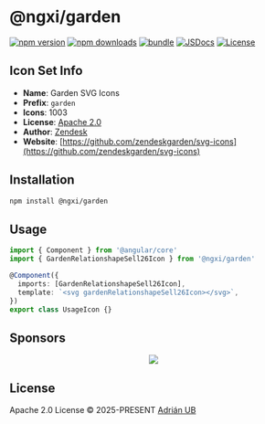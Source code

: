 # @ngxi/garden

[![npm version][npm-version-src]][npm-version-href]
[![npm downloads][npm-downloads-src]][npm-downloads-href]
[![bundle][bundle-src]][bundle-href]
[![JSDocs][jsdocs-src]][jsdocs-href]
[![License][license-src]][license-href]

## Icon Set Info

- **Name**: Garden SVG Icons
- **Prefix**: `garden`
- **Icons**: 1003
- **License**: [Apache 2.0](https://github.com/zendeskgarden/svg-icons/blob/main/LICENSE.md)
- **Author**: [Zendesk](https://github.com/zendeskgarden/svg-icons)
- **Website**: [https://github.com/zendeskgarden/svg-icons](https://github.com/zendeskgarden/svg-icons)

## Installation

```sh
npm install @ngxi/garden
```

## Usage

```ts
import { Component } from '@angular/core'
import { GardenRelationshapeSell26Icon } from '@ngxi/garden'

@Component({
  imports: [GardenRelationshapeSell26Icon],
  template: `<svg gardenRelationshapeSell26Icon></svg>`,
})
export class UsageIcon {}
```

## Sponsors

<p align="center">
  <a href="https://cdn.jsdelivr.net/gh/adrian-ub/static/sponsors.svg">
    <img src='https://cdn.jsdelivr.net/gh/adrian-ub/static/sponsors.svg'/>
  </a>
</p>

## License

Apache 2.0 License © 2025-PRESENT [Adrián UB](https://github.com/adrian-ub)

<!-- Badges -->

[npm-version-src]: https://img.shields.io/npm/v/@ngxi/garden?style=flat&colorA=080f12&colorB=1fa669
[npm-version-href]: https://npmjs.com/package/@ngxi/garden
[npm-downloads-src]: https://img.shields.io/npm/dm/@ngxi/garden?style=flat&colorA=080f12&colorB=1fa669
[npm-downloads-href]: https://npmjs.com/package/@ngxi/garden
[bundle-src]: https://img.shields.io/bundlephobia/minzip/@ngxi/garden?style=flat&colorA=080f12&colorB=1fa669&label=minzip
[bundle-href]: https://bundlephobia.com/result?p=@ngxi/garden
[license-src]: https://img.shields.io/npm/l/@ngxi/garden?style=flat&colorA=080f12&colorB=1fa669
[license-href]: https://github.com/adrian-ub/ngxi/blob/main/LICENSE
[jsdocs-src]: https://img.shields.io/badge/jsdocs-reference-080f12?style=flat&colorA=080f12&colorB=1fa669
[jsdocs-href]: https://www.jsdocs.io/package/@ngxi/garden
